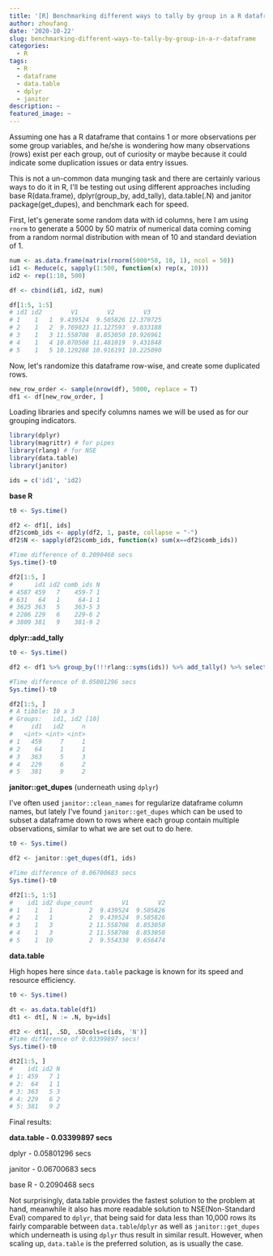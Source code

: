 ```yaml
---
title: '[R] Benchmarking different ways to tally by group in a R dataframe'
author: zhoufang
date: '2020-10-22'
slug: benchmarking-different-ways-to-tally-by-group-in-a-r-dataframe
categories:
  - R
tags:
  - R
  - dataframe
  - data.table
  - dplyr
  - janitor
description: ~
featured_image: ~
---
```


Assuming one has a R dataframe that contains 1 or more observations per some group variables, and he/she is wondering how many observations (rows) exist per each group, out of curiosity or maybe because it could indicate some duplication issues or data entry issues.

This is not a un-common data munging task and there are certainly various ways to do it in R, I'll be testing out using different approaches including base R(data.frame), dplyr(group_by, add_tally), data.table(.N) and janitor package(get_dupes), and benchmark each for speed.

First, let's generate some random data with id columns, here I am using `rnorm` to generate a 5000 by 50 matrix of numerical data coming coming from a random normal distribution with mean of 10 and standard deviation of 1.

``` r
num <- as.data.frame(matrix(rnorm(5000*50, 10, 1), ncol = 50))
id1 <- Reduce(c, sapply(1:500, function(x) rep(x, 10)))
id2 <- rep(1:10, 500)

df <- cbind(id1, id2, num)

df[1:5, 1:5]
# id1 id2        V1        V2        V3
# 1    1   1  9.439524  9.505826 12.370725
# 2    1   2  9.769823 11.127593  9.833188
# 3    1   3 11.558708  8.853050 10.926961
# 4    1   4 10.070508 11.481019  9.431848
# 5    1   5 10.129288 10.916191 10.225090

```

Now, let's randomize this dataframe row-wise, and create some duplicated rows.

``` r
new_row_order <- sample(nrow(df), 5000, replace = T)
df1 <- df[new_row_order, ]
```

Loading libraries and specify columns names we will be used as for our grouping indicators.

``` r
library(dplyr)
library(magrittr) # for pipes
library(rlang) # for NSE
library(data.table)
library(janitor)

ids = c('id1', 'id2)
```

**base R**

``` r
t0 <- Sys.time()

df2 <- df1[, ids]
df2$comb_ids <- apply(df2, 1, paste, collapse = "-")
df2$N <- sapply(df2$comb_ids, function(x) sum(x==df2$comb_ids))

#Time difference of 0.2090468 secs
Sys.time()-t0

df2[1:5, ]
#      id1 id2 comb_ids N
# 4587 459   7    459-7 1
# 631   64   1     64-1 1
# 3625 363   5    363-5 3
# 2286 229   6    229-6 2
# 3809 381   9    381-9 2
```

**dplyr::add_tally**

``` r
t0 <- Sys.time()

df2 <- df1 %>% group_by(!!!rlang::syms(ids)) %>% add_tally() %>% select(!!!rlang::syms(ids), n)

#Time difference of 0.05801296 secs
Sys.time()-t0

df2[1:5, ]
# A tibble: 10 x 3
# Groups:   id1, id2 [10]
#     id1   id2     n
#   <int> <int> <int>
# 1   459     7     1
# 2    64     1     1
# 3   363     5     3
# 4   229     6     2
# 5   381     9     2
```

**janitor::get_dupes** (underneath using `dplyr`)

I've often used `janitor::clean_names` for regularize dataframe column names, but lately I've found `janitor::get_dupes` which can be used to subset a dataframe down to rows where each group contain multiple observations, similar to what we are set out to do here.

``` r
t0 <- Sys.time()

df2 <- janitor::get_dupes(df1, ids)

#Time difference of 0.06700683 secs
Sys.time()-t0

df2[1:5, 1:5]
#    id1 id2 dupe_count        V1        V2
# 1    1   1          2  9.439524  9.505826
# 2    1   1          2  9.439524  9.505826
# 3    1   3          2 11.558708  8.853050
# 4    1   3          2 11.558708  8.853050
# 5    1  10          2  9.554338  9.656474
```

**data.table**

High hopes here since `data.table` package is known for its speed and resource efficiency.

``` r
t0 <- Sys.time()

dt <- as.data.table(df1)
dt1 <- dt[, N := .N, by=ids]

dt2 <- dt1[, .SD, .SDcols=c(ids, 'N')]
#Time difference of 0.03399897 secs!
Sys.time()-t0

dt2[1:5, ]
#    id1 id2 N
# 1: 459   7 1
# 2:  64   1 1
# 3: 363   5 3
# 4: 229   6 2
# 5: 381   9 2
```

Final results:

**data.table - 0.03399897 secs**

dplyr - 0.05801296 secs

janitor - 0.06700683 secs

base R - 0.2090468 secs

Not surprisingly, data.table provides the fastest solution to the problem at hand, meanwhile it also has more readable solution to NSE(Non-Standard Eval) compared to `dplyr`, that being said for data less than 10,000 rows its fairly comparable between `data.table`/`dplyr` as well as `janitor::get_dupes` which underneath is using `dplyr` thus result in similar result. However, when scaling up, `data.table` is the preferred solution, as is usually the case.
